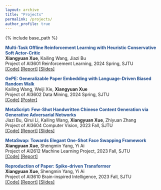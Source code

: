 ```yaml
---
layout: archive
title: "Projects"
permalink: /projects/
author_profile: true
---
```


{% include base_path %}

**<font color="#1e4b8d">Multi-Task Offline Reinforcement Learning with Heuristic Conservative Soft Actor-Critic</font>**<br />
**Xiangyuan Xue**, Kailing Wang, Jiazi Bu<br />
Project of AI3601 Reinforcement Learning, 2024 Spring, SJTU<br />
[[Code]](https://github.com/xxyQwQ/hcsac) [[Report]](https://github.com/xxyQwQ/hcsac/blob/main/assets/report.pdf) [[Slides]](https://github.com/xxyQwQ/hcsac/blob/main/assets/slides.pdf)<br />

**<font color="#1e4b8d">GePE: Generalizable Paper Embedding with Language-Driven Biased Random Walk</font>**<br />
Kailing Wang, Weiji Xie, **Xiangyuan Xue**<br />
Project of AI3602 Data Mining, 2024 Spring, SJTU<br />
[[Code]](https://github.com/Loping151/GePE) [[Poster]](https://github.com/Loping151/GePE/blob/main/assets/poster.pdf)<br />

**<font color="#1e4b8d">MetaScript: Few-Shot Handwritten Chinese Content Generation via Generative Adversarial Networks</font>**<br />
Jiazi Bu, Qirui Li, Kailing Wang, **Xiangyuan Xue**, Zhiyuan Zhang<br />
Project of AI3604 Computer Vision, 2023 Fall, SJTU<br />
[[Code]](https://github.com/xxyQwQ/metascript) [[Report]](https://github.com/xxyQwQ/metascript/blob/main/assets/sample/report.pdf) [[Slides]](https://github.com/xxyQwQ/metascript/blob/main/assets/sample/slides.pdf)<br />

**<font color="#1e4b8d">MetaSwap: Towards Elegant One-Shot Face Swapping Framework</font>**<br />
**Xiangyuan Xue**, Shengmin Yang, Yi Ai<br />
Project of AI2612 Machine Learning Project, 2023 Fall, SJTU<br />
[[Code]](https://github.com/xxyQwQ/metaswap) [[Report]](https://github.com/xxyQwQ/metaswap/blob/main/assets/report.pdf)<br />

**<font color="#1e4b8d">Reproduction of Paper: Spike-driven Transformer</font>**<br />
**Xiangyuan Xue**, Shengmin Yang, Yi Ai<br />
Project of AI3610 Brain-inspired Intelligence, 2023 Fall, SJTU<br />
[[Code]](https://github.com/Ark-ike/spike-driven-transformer) [[Report]](https://github.com/Ark-ike/spike-driven-transformer/blob/main/assets/report.pdf) [[Slides]](https://github.com/Ark-ike/spike-driven-transformer/blob/main/assets/slides.pdf)<br />

